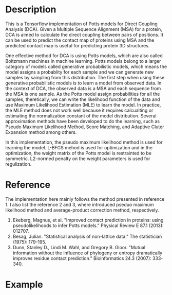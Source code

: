 # Description
This is a Tensorflow implementation of Potts models for Direct Coupling Analysis (DCA). 
Given a Multiple Sequence Alignment (MSA) for a protein, DCA is aimed to calculate the direct coupling between pairs of positions.
It can be used to predict the contact map of proteins using MSA and the predicted contact map is useful for 
predicting protein 3D structures.

One effective method for DCA is using Potts models, which are also called Boltzmann machines in machine learning.
Potts models belong to a larger category of models called generative probabilistic models, which means the model 
assigns a probablity for each sample and we can generate new samples by sampling from this distribution.
The first step when using these generative probabilistic models is to learn a model from observed data.
In the context of DCA, the observed data is a MSA and each sequence from the MSA is one sample.
As the Potts model assign probabilities for all the samples, theretically, we can write the likelihood
function of the data and use Maximum Likelihood Estimation (MLE) to learn the model.
In practice, the MLE method does not work well because it requires calcualting or estimating
the normalization constant of the model distribution. Several approximation methods have been developed
to do the learning, such as Pseudo Maximum Likelihood Method, Score Matching, and Adaptive Cluter Expansion method among others.

In this implementation, the pseudo maximum likelihood method is used for learning the model. L-BFGS mehod is used for optimization and 
in the optimization, the weight matrix of the Potts model is restrainted to be symmetric. L2-normed penalty on the weight parameters is used for regulization.

# Reference
The implementation here mainly follows the method presented in reference 1. I also list the reference 2 and 3, where introduced pseduo maximum likelihood method and average-product correction method, respectively.

1. Ekeberg, Magnus, et al. "Improved contact prediction in proteins: using pseudolikelihoods to infer Potts models." Physical Review E 87.1 (2013): 012707.
2. Besag, Julian. "Statistical analysis of non-lattice data." The statistician (1975): 179-195.
3. Dunn, Stanley D., Lindi M. Wahl, and Gregory B. Gloor. "Mutual information without the influence of phylogeny or entropy dramatically improves residue contact prediction." Bioinformatics 24.3 (2007): 333-340.

# Example
